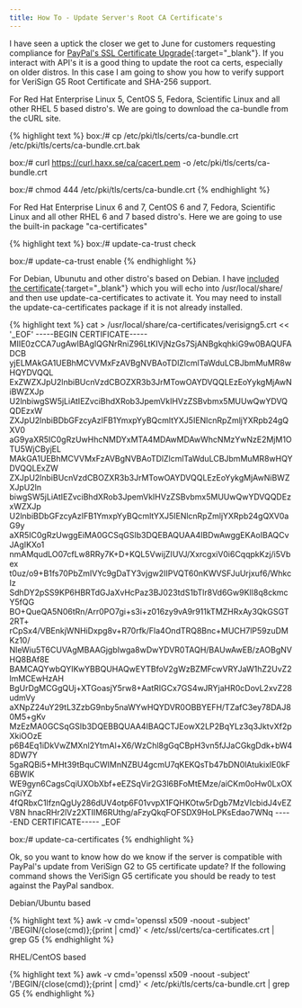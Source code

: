 ```yaml
---
title: How To - Update Server's Root CA Certificate's
---
```


I have seen a uptick the closer we get to June for customers requesting compliance for [PayPal's SSL Certificate Upgrade](https://www.paypal-knowledge.com/infocenter/index?page=content&widgetview=true&id=FAQ1766){:target="_blank"}. If you interact with API's it is a good thing to update the root ca certs, especially on older distros. In this case I am going to show you how to verify support for VeriSign G5 Root Certificate and SHA-256 support.

For Red Hat Enterprise Linux 5, CentOS 5, Fedora, Scientific Linux and all other RHEL 5 based distro's. We are going to download the ca-bundle from the cURL site.

{% highlight text %}
box:/# cp /etc/pki/tls/certs/ca-bundle.crt /etc/pki/tls/certs/ca-bundle.crt.bak

box:/# curl https://curl.haxx.se/ca/cacert.pem -o /etc/pki/tls/certs/ca-bundle.crt

box:/# chmod 444 /etc/pki/tls/certs/ca-bundle.crt
{% endhighlight %}

For Red Hat Enterprise Linux 6 and 7, CentOS 6 and 7, Fedora, Scientific Linux and all other RHEL 6 and 7 based distro's. Here we are going to use the built-in package "ca-certificates"

{% highlight text %}
box:/# update-ca-trust check

box:/# update-ca-trust enable
{% endhighlight %}

For Debian, Ubunutu and other distro's based on Debian. I have [included the certificate](https://knowledge.verisign.com/support/mpki-for-ssl-support/index?page=content&actp=CROSSLINK&id=SO5624){:target="_blank"} which you will echo into /usr/local/share/ and then use update-ca-certificates to activate it. You may need to install the update-ca-certificates package if it is not already installed.

{% highlight text %}
cat > /usr/local/share/ca-certificates/verisigng5.crt << '_EOF'
-----BEGIN CERTIFICATE-----
MIIE0zCCA7ugAwIBAgIQGNrRniZ96LtKIVjNzGs7SjANBgkqhkiG9w0BAQUFADCB
yjELMAkGA1UEBhMCVVMxFzAVBgNVBAoTDlZlcmlTaWduLCBJbmMuMR8wHQYDVQQL
ExZWZXJpU2lnbiBUcnVzdCBOZXR3b3JrMTowOAYDVQQLEzEoYykgMjAwNiBWZXJp
U2lnbiwgSW5jLiAtIEZvciBhdXRob3JpemVkIHVzZSBvbmx5MUUwQwYDVQQDEzxW
ZXJpU2lnbiBDbGFzcyAzIFB1YmxpYyBQcmltYXJ5IENlcnRpZmljYXRpb24gQXV0
aG9yaXR5IC0gRzUwHhcNMDYxMTA4MDAwMDAwWhcNMzYwNzE2MjM1OTU5WjCByjEL
MAkGA1UEBhMCVVMxFzAVBgNVBAoTDlZlcmlTaWduLCBJbmMuMR8wHQYDVQQLExZW
ZXJpU2lnbiBUcnVzdCBOZXR3b3JrMTowOAYDVQQLEzEoYykgMjAwNiBWZXJpU2ln
biwgSW5jLiAtIEZvciBhdXRob3JpemVkIHVzZSBvbmx5MUUwQwYDVQQDEzxWZXJp
U2lnbiBDbGFzcyAzIFB1YmxpYyBQcmltYXJ5IENlcnRpZmljYXRpb24gQXV0aG9y
aXR5IC0gRzUwggEiMA0GCSqGSIb3DQEBAQUAA4IBDwAwggEKAoIBAQCvJAgIKXo1
nmAMqudLO07cfLw8RRy7K+D+KQL5VwijZIUVJ/XxrcgxiV0i6CqqpkKzj/i5Vbex
t0uz/o9+B1fs70PbZmIVYc9gDaTY3vjgw2IIPVQT60nKWVSFJuUrjxuf6/WhkcIz
SdhDY2pSS9KP6HBRTdGJaXvHcPaz3BJ023tdS1bTlr8Vd6Gw9KIl8q8ckmcY5fQG
BO+QueQA5N06tRn/Arr0PO7gi+s3i+z016zy9vA9r911kTMZHRxAy3QkGSGT2RT+
rCpSx4/VBEnkjWNHiDxpg8v+R70rfk/Fla4OndTRQ8Bnc+MUCH7lP59zuDMKz10/
NIeWiu5T6CUVAgMBAAGjgbIwga8wDwYDVR0TAQH/BAUwAwEB/zAOBgNVHQ8BAf8E
BAMCAQYwbQYIKwYBBQUHAQwEYTBfoV2gWzBZMFcwVRYJaW1hZ2UvZ2lmMCEwHzAH
BgUrDgMCGgQUj+XTGoasjY5rw8+AatRIGCx7GS4wJRYjaHR0cDovL2xvZ28udmVy
aXNpZ24uY29tL3ZzbG9nby5naWYwHQYDVR0OBBYEFH/TZafC3ey78DAJ80M5+gKv
MzEzMA0GCSqGSIb3DQEBBQUAA4IBAQCTJEowX2LP2BqYLz3q3JktvXf2pXkiOOzE
p6B4Eq1iDkVwZMXnl2YtmAl+X6/WzChl8gGqCBpH3vn5fJJaCGkgDdk+bW48DW7Y
5gaRQBi5+MHt39tBquCWIMnNZBU4gcmU7qKEKQsTb47bDN0lAtukixlE0kF6BWlK
WE9gyn6CagsCqiUXObXbf+eEZSqVir2G3l6BFoMtEMze/aiCKm0oHw0LxOXnGiYZ
4fQRbxC1lfznQgUy286dUV4otp6F01vvpX1FQHKOtw5rDgb7MzVIcbidJ4vEZV8N
hnacRHr2lVz2XTIIM6RUthg/aFzyQkqFOFSDX9HoLPKsEdao7WNq
-----END CERTIFICATE-----
_EOF

box:/# update-ca-certificates
{% endhighlight %}

Ok, so you want to know how do we know if the server is compatible with PayPal's update from VeriSign G2 to G5 certificate update? If the following command shows the VeriSign G5 certificate you should be ready to test against the PayPal sandbox.

Debian/Ubuntu based

{% highlight text %}
awk -v cmd='openssl x509 -noout -subject' '/BEGIN/{close(cmd)};{print | cmd}' < /etc/ssl/certs/ca-certificates.crt | grep G5
{% endhighlight %}

RHEL/CentOS based

{% highlight text %}
awk -v cmd='openssl x509 -noout -subject' '/BEGIN/{close(cmd)};{print | cmd}' < /etc/pki/tls/certs/ca-bundle.crt | grep G5
{% endhighlight %}
